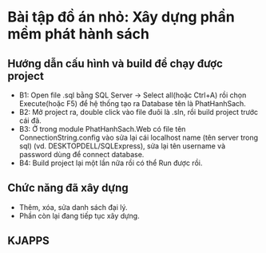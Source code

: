 # Bài tập đồ án nhỏ: Xây dựng phần mềm phát hành sách

## Hướng dẫn cấu hình và build để chạy được project
+ B1: Open file .sql bằng SQL Server -> Select all(hoặc Ctrl+A) rồi chọn Execute(hoặc F5) để hệ thống tạo ra Database tên là PhatHanhSach.
+ B2: Mở project ra, double click vào file đuôi là .sln, rồi build project trước cái đã.
+ B3: Ở trong module PhatHanhSach.Web có file tên ConnectionString.config vào sửa lại cái localhost name (tên server trong sql) (vd. DESKTOPDELL/SQLExpress), sửa lại tên username và password dùng để connect database.
+ B4: Build project lại một lần nữa rồi có thể Run được rồi.

## Chức năng đã xây dựng
+ Thêm, xóa, sửa danh sách đại lý.
+ Phần còn lại đang tiếp tục xây dựng.

## KJAPPS
